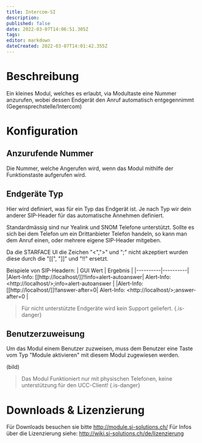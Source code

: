 ```yaml
---
title: Intercom-SI
description: 
published: false
date: 2022-03-07T14:06:51.305Z
tags: 
editor: markdown
dateCreated: 2022-03-07T14:01:42.355Z
---
```


# Beschreibung
Ein kleines Modul, welches es erlaubt, via Modultaste eine Nummer anzurufen, wobei dessen Endgerät den Anruf automatisch entgegennimmt (Gegensprechstelle/Intercom)

# Konfiguration


## Anzurufende Nummer
Die Nummer, welche Angerufen wird, wenn das Modul mithilfe der Funktionstaste aufgerufen wird.

## Endgeräte Typ
Hier wird definiert, was für ein Typ das Endgerät ist. Je nach Typ wir dein anderer SIP-Header für das automatische Annehmen definiert.

Standardmässig sind nur Yealink und SNOM Telefone unterstützt.
Sollte es sich bei dem Telefon um ein Drittanbieter Telefon handeln, so kann man dem Anruf einen, oder mehrere eigene SIP-Header mitgeben.

Da die STARFACE UI die Zeichen "<",">" und ";" nicht akzeptiert wurden diese durch die "\[\[", "\]\]" und "!!" ersetzt.

Beispiele von SIP-Headern:
| GUI Wert | Ergebnis |
|----------|----------|
|Alert-Info: \[\[http://localhost/\]\]!!info=alert-autoanswer| Alert-Info: \<http://localhost/\>;info=alert-autoanswer |
|Alert-Info: \[\[http://localhost/\]\]!!answer-after=0| Alert-Info: \<http://localhost/\>;answer-after=0 |



> Für nicht unterstützte Endgeräte wird kein Support geliefert.
{.is-danger}




## Benutzerzuweisung 
Um das Modul einem Benutzer zuzweisen, muss dem Benutzer eine Taste vom Typ "Module aktivieren" mit diesem Modul zugewiesen werden.

(bild)

> Das Modul Funktioniert nur mit physischen Telefonen, keine unterstützung für den UCC-Client!
{.is-danger}


# Downloads & Lizenzierung
Für Downloads besuchen sie bitte http://module.si-solutions.ch/
Für Infos über die Lizenzierung siehe: http://wiki.si-solutions.ch/de/lizenzierung